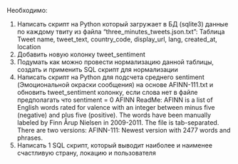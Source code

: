 Необходимо:
1. Написать скрипт на Python который загружает в БД (sqlite3) данные по каждому твиту из файла “three_minutes_tweets.json.txt”:
Таблица Tweet
  name, tweet_text, country_code, display_url, lang, created_at, location
2. Добавить новую колонку tweet_sentiment
3. Подумать как можно провести нормализацию данной таблицы, создать и применить SQL скрипт
для нормализации
4.  Написать скрипт на Python для подсчета среднего sentiment (Эмоциональной окраски сообщения) на основе AFINN-111.txt и обновить tweet_sentiment колонку, если слова нет в файле предполагать что sentiment = 0
AFINN ReadMe:
AFINN is a list of English words rated for valence with an integer between minus five (negative) and plus five (positive). The words have been manually labeled by Finn Årup Nielsen in 2009-2011. The file is tab-separated. There are two versions:
AFINN-111: Newest version with 2477 words and phrases.
5. Написать 1 SQL скрипт, который выводит наиболее и наименее счастливую страну, локацию и пользователя